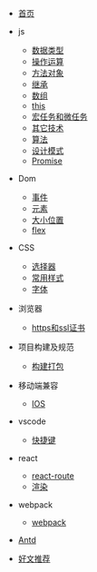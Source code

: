 * [首页](/)
* js
  * [数据类型](/basic/typeof.md)
  * [操作运算](/basic/operation.md)
  * [方法对象](/basic/function.md)
  * [继承](/basic/extend.md)
  * [数组](/basic/array.md)
  * [this](/basic/this.md)
  * [宏任务和微任务](/basic/task.md)
  * [其它技术](/basic/other.md)
  * [算法](/basic/algorithmic.md)
  * [设计模式](/basic/model.md)
  * [Promise](/basic/promise.md)
* Dom
  * [事件](/dom/event.md)
  * [元素](/dom/element.md)
  * [大小位置](/dom/size.md)
  * [flex](/dom/flex.md)
* CSS
  * [选择器](/css/selector.md)
  * [常用样式](/css/demo.md)
  * [字体](/css/font.md)
* 浏览器
  * [https和ssl证书](/browser/https.md)
* 项目构建及规范
  * [构建打包](/build/build.md)

* 移动端兼容
  * [IOS](/ios/README.md)

* vscode
  * [快捷键](/vscode/README.md)
* react
  * [react-route](/react/reactRoute.md)
  * [渲染](/react/render.md)
* webpack
  * [webpack](/webpack/README.md)

* [Antd](/antd/README.md)

* [好文推荐](/recommend/README.md)